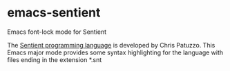 # emacs-sentient
Emacs font-lock mode for Sentient

The [Sentient programming language](https://sentient-lang.org/) is developed by Chris Patuzzo. This Emacs major mode provides some syntax highlighting for the language with files ending in the extension *.snt

